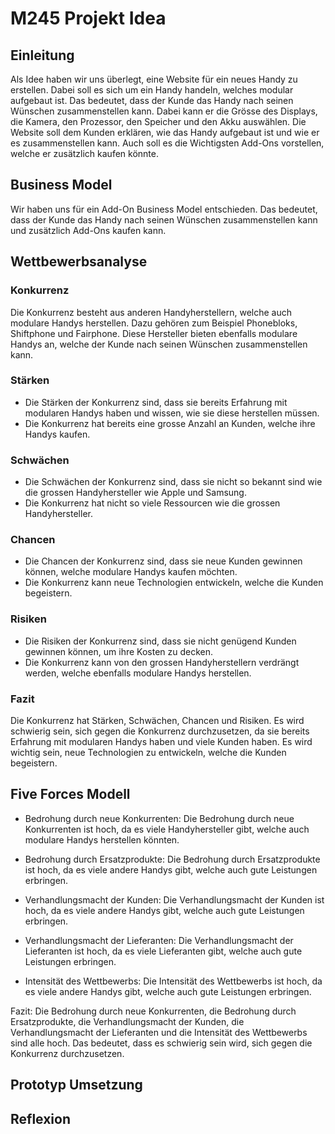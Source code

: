 # M245 Projekt Idea

## Einleitung
Als Idee haben wir uns überlegt, eine Website für ein neues Handy zu erstellen. Dabei soll es sich um ein Handy handeln, welches modular aufgebaut ist. Das bedeutet, dass der Kunde das Handy nach seinen Wünschen zusammenstellen kann. Dabei kann er die Grösse des Displays, die Kamera, den Prozessor, den Speicher und den Akku auswählen. Die Website soll dem Kunden erklären, wie das Handy aufgebaut ist und wie er es zusammenstellen kann. Auch soll es die Wichtigsten Add-Ons vorstellen, welche er zusätzlich kaufen könnte.

## Business Model
Wir haben uns für ein Add-On Business Model entschieden. Das bedeutet, dass der Kunde das Handy nach seinen Wünschen zusammenstellen kann und zusätzlich Add-Ons kaufen kann.

## Wettbewerbsanalyse
### Konkurrenz
Die Konkurrenz besteht aus anderen Handyherstellern, welche auch modulare Handys herstellen. Dazu gehören zum Beispiel Phonebloks, Shiftphone und Fairphone. Diese Hersteller bieten ebenfalls modulare Handys an, welche der Kunde nach seinen Wünschen zusammenstellen kann.

### Stärken
- Die Stärken der Konkurrenz sind, dass sie bereits Erfahrung mit modularen Handys haben und wissen, wie sie diese herstellen müssen.
- Die Konkurrenz hat bereits eine grosse Anzahl an Kunden, welche ihre Handys kaufen.

### Schwächen
- Die Schwächen der Konkurrenz sind, dass sie nicht so bekannt sind wie die grossen Handyhersteller wie Apple und Samsung.
- Die Konkurrenz hat nicht so viele Ressourcen wie die grossen Handyhersteller.

### Chancen
- Die Chancen der Konkurrenz sind, dass sie neue Kunden gewinnen können, welche modulare Handys kaufen möchten.
- Die Konkurrenz kann neue Technologien entwickeln, welche die Kunden begeistern.

### Risiken
- Die Risiken der Konkurrenz sind, dass sie nicht genügend Kunden gewinnen können, um ihre Kosten zu decken.
- Die Konkurrenz kann von den grossen Handyherstellern verdrängt werden, welche ebenfalls modulare Handys herstellen.

### Fazit
Die Konkurrenz hat Stärken, Schwächen, Chancen und Risiken. Es wird schwierig sein, sich gegen die Konkurrenz durchzusetzen, da sie bereits Erfahrung mit modularen Handys haben und viele Kunden haben. Es wird wichtig sein, neue Technologien zu entwickeln, welche die Kunden begeistern.

## Five Forces Modell
- Bedrohung durch neue Konkurrenten: Die Bedrohung durch neue Konkurrenten ist hoch, da es viele Handyhersteller gibt, welche auch modulare Handys herstellen könnten.

- Bedrohung durch Ersatzprodukte: Die Bedrohung durch Ersatzprodukte ist hoch, da es viele andere Handys gibt, welche auch gute Leistungen erbringen.

- Verhandlungsmacht der Kunden: Die Verhandlungsmacht der Kunden ist hoch, da es viele andere Handys gibt, welche auch gute Leistungen erbringen.

- Verhandlungsmacht der Lieferanten: Die Verhandlungsmacht der Lieferanten ist hoch, da es viele Lieferanten gibt, welche auch gute Leistungen erbringen.

- Intensität des Wettbewerbs: Die Intensität des Wettbewerbs ist hoch, da es viele andere Handys gibt, welche auch gute Leistungen erbringen.

Fazit: Die Bedrohung durch neue Konkurrenten, die Bedrohung durch Ersatzprodukte, die Verhandlungsmacht der Kunden, die Verhandlungsmacht der Lieferanten und die Intensität des Wettbewerbs sind alle hoch. Das bedeutet, dass es schwierig sein wird, sich gegen die Konkurrenz durchzusetzen.

## Prototyp Umsetzung

## Reflexion
